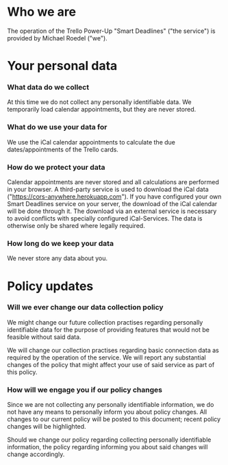 # Who we are

The operation of the Trello Power-Up "Smart Deadlines" ("the service") is provided by Michael Roedel ("we").

# Your personal data

### What data do we collect

At this time we do not collect any personally identifiable data. We temporarily load calendar appointments, but they are never stored.

### What do we use your data for

We use the iCal calendar appointments to calculate the due dates/appointments of the Trello cards.

### How do we protect your data

Calendar appointments are never stored and all calculations are performed in your browser. A third-party service is used to download the iCal data ("https://cors-anywhere.herokuapp.com").  If you have configured your own Smart Deadlines service on your server, the download of the iCal calendar will be done through it. The download via an external service is necessary to avoid conflicts with specially configured iCal-Services. The data is otherwise only be shared where legally required.

### How long do we keep your data

We never store any data about you.

# Policy updates

### Will we ever change our data collection policy

We might change our future collection practises regarding personally identifiable data for the purpose of providing features that would not be feasible without said data.

We will change our collection practises regarding basic connection data as required by the operation of the service. We will report any substantial changes of the policy that might affect your use of said service as part of this policy.

### How will we engage you if our policy changes

Since we are not collecting any personally identifiable information, we do not have any means to personally inform you about policy changes. All changes to our current policy will be posted to this document; recent policy changes will be highlighted.

Should we change our policy regarding collecting personally identifiable information, the policy regarding informing you about said changes will change accordingly.

